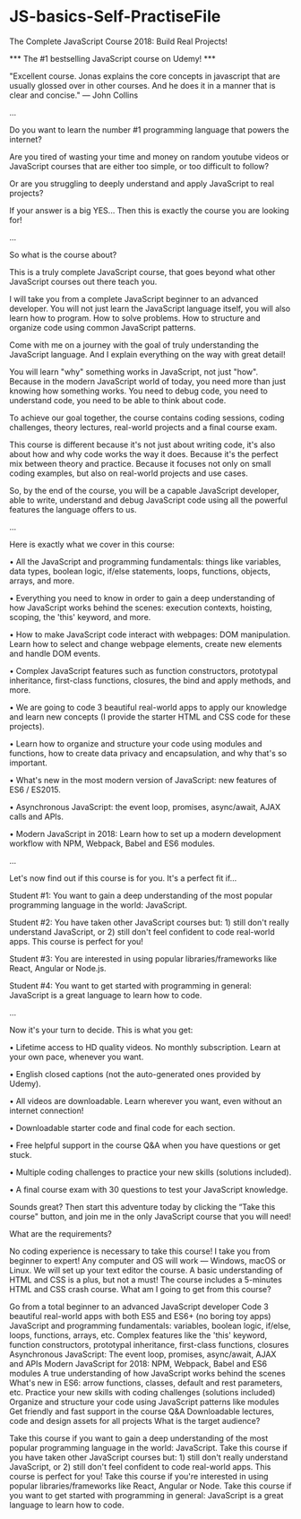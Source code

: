# JS-basics-Self-PractiseFile
The Complete JavaScript Course 2018: Build Real Projects!

*** The #1 bestselling JavaScript course on Udemy! ***

"Excellent course. Jonas explains the core concepts in javascript that are usually glossed over in other courses. And he does it in a manner that is clear and concise." — John Collins

...

Do you want to learn the number #1 programming language that powers the internet?

Are you tired of wasting your time and money on random youtube videos or JavaScript courses that are either too simple, or too difficult to follow?

Or are you struggling to deeply understand and apply JavaScript to real projects?

If your answer is a big YES... Then this is exactly the course you are looking for!

...

So what is the course about?

This is a truly complete JavaScript course, that goes beyond what other JavaScript courses out there teach you. 

I will take you from a complete JavaScript beginner to an advanced developer. You will not just learn the JavaScript language itself, you will also learn how to program. How to solve problems. How to structure and organize code using common JavaScript patterns.

Come with me on a journey with the goal of truly understanding the JavaScript language. And I explain everything on the way with great detail!

You will learn "why" something works in JavaScript, not just "how". Because in the modern JavaScript world of today, you need more than just knowing how something works. You need to debug code, you need to understand code, you need to be able to think about code.

To achieve our goal together, the course contains coding sessions, coding challenges, theory lectures, real-world projects and a final course exam.

This course is different because it's not just about writing code, it's also about how and why code works the way it does. Because it's the perfect mix between theory and practice. Because it focuses not only on small coding examples, but also on real-world projects and use cases. 

So, by the end of the course, you will be a capable JavaScript developer, able to write, understand and debug JavaScript code using all the powerful features the language offers to us.

...

Here is exactly what we cover in this course:

• All the JavaScript and programming fundamentals: things like variables, data types, boolean logic, if/else statements, loops, functions, objects, arrays, and more.

• Everything you need to know in order to gain a deep understanding of how JavaScript works behind the scenes: execution contexts, hoisting, scoping, the 'this' keyword, and more.

• How to make JavaScript code interact with webpages: DOM manipulation. Learn how to select and change webpage elements, create new elements and handle DOM events.

• Complex JavaScript features such as function constructors, prototypal inheritance, first-class functions, closures, the bind and apply methods, and more.

• We are going to code 3 beautiful real-world apps to apply our knowledge and learn new concepts (I provide the starter HTML and CSS code for these projects).

• Learn how to organize and structure your code using modules and functions, how to create data privacy and encapsulation, and why that's so important.

• What's new in the most modern version of JavaScript: new features of ES6 / ES2015.

• Asynchronous JavaScript: the event loop, promises, async/await, AJAX calls and APIs.

• Modern JavaScript in 2018: Learn how to set up a modern development workflow with NPM, Webpack, Babel and ES6 modules.

...

Let's now find out if this course is for you. It's a perfect fit if...

Student #1: You want to gain a deep understanding of the most popular programming language in the world: JavaScript.

Student #2: You have taken other JavaScript courses but: 1) still don't really understand JavaScript, or 2) still don't feel confident to code real-world apps. This course is perfect for you!

Student #3: You are interested in using popular libraries/frameworks like React, Angular or Node.js.

Student #4: You want to get started with programming in general: JavaScript is a great language to learn how to code.

...

Now it's your turn to decide. This is what you get:

• Lifetime access to HD quality videos. No monthly subscription. Learn at your own pace, whenever you want.

• English closed captions (not the auto-generated ones provided by Udemy).

• All videos are downloadable. Learn wherever you want, even without an internet connection!

• Downloadable starter code and final code for each section.

• Free helpful support in the course Q&A when you have questions or get stuck.

• Multiple coding challenges to practice your new skills (solutions included).

• A final course exam with 30 questions to test your JavaScript knowledge.

Sounds great? Then start this adventure today by clicking the “Take this course" button, and join me in the only JavaScript course that you will need!

What are the requirements?

No coding experience is necessary to take this course! I take you from beginner to expert!
Any computer and OS will work — Windows, macOS or Linux. We will set up your text editor the course.
A basic understanding of HTML and CSS is a plus, but not a must! The course includes a 5-minutes HTML and CSS crash course.
What am I going to get from this course?

Go from a total beginner to an advanced JavaScript developer
Code 3 beautiful real-world apps with both ES5 and ES6+ (no boring toy apps)
JavaScript and programming fundamentals: variables, boolean logic, if/else, loops, functions, arrays, etc.
Complex features like the 'this' keyword, function constructors, prototypal inheritance, first-class functions, closures
Asynchronous JavaScript: The event loop, promises, async/await, AJAX and APIs
Modern JavaScript for 2018: NPM, Webpack, Babel and ES6 modules
A true understanding of how JavaScript works behind the scenes
What's new in ES6: arrow functions, classes, default and rest parameters, etc.
Practice your new skills with coding challenges (solutions included)
Organize and structure your code using JavaScript patterns like modules
Get friendly and fast support in the course Q&A
Downloadable lectures, code and design assets for all projects
What is the target audience?

Take this course if you want to gain a deep understanding of the most popular programming language in the world: JavaScript.
Take this course if you have taken other JavaScript courses but: 1) still don't really understand JavaScript, or 2) still don't feel confident to code real-world apps. This course is perfect for you!
Take this course if you're interested in using popular libraries/frameworks like React, Angular or Node.
Take this course if you want to get started with programming in general: JavaScript is a great language to learn how to code.
